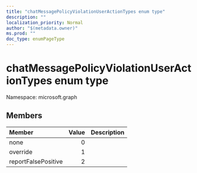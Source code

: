 ```yaml
---
title: "chatMessagePolicyViolationUserActionTypes enum type"
description: ""
localization_priority: Normal
author: "$(metadata.owner)"
ms.prod: ""
doc_type: enumPageType
---
```


# chatMessagePolicyViolationUserActionTypes enum type

Namespace: microsoft.graph

## Members

| Member              | Value | Description |
| :------------------ | ----: | :---------- |
| none                | 0     |             |
| override            | 1     |             |
| reportFalsePositive | 2     |             |
